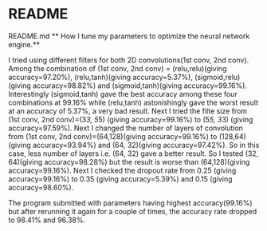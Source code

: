 # README
README.md
** How I tune my parameters to optimize the neural network engine.**

  I tried using different filters for both 2D convolutions(1st conv, 2nd conv). Among the combination of (1st conv, 2nd conv) = (relu,relu)(giving accuracy=97.20%), (relu,tanh)(giving accuracy=5.37%), (sigmoid,relu)(giving accuracy=98.82%) and (sigmoid,tanh)(giving accuracy=99.16%). Interestingly (sigmoid,tanh) gave the best accuracy among these four combinations at 99.16% while (relu,tanh) astonishingly gave the worst result at an accuracy of 5.37%, a very bad result.
  Next I tried the filte size from (1st conv, 2nd conv)=(3*3, 5*5) (giving accuracy=99.16%) to (5*5, 3*3) (giving accuracy=97.59%).
  Next I changed the number of layers of convolution from (1st conv, 2nd conv)=(64,128)(giving accuracy=99.16%) to (128,64) (giving accuracy=93.94%) and (64, 32)(giving accuracy=97.42%). So in this case, less number of layers i.e. (64, 32) gave a better result. So I tested  (32, 64)(giving accuracy=98.28%) but the result is worse than (64,128)(giving accuracy=99.16%).
  Next I checked the dropout rate from 0.25 (giving accuracy=99.16%) to 0.35  (giving accuracy=5.39%) and 0.15  (giving accuracy=98.60%).
  
The program submitted with parameters having highest accuracy(99.16%) but after rerunning it again for a couple of times, the accuracy rate dropped to 98.41% and 96.38%.

